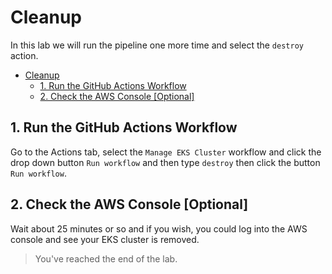# Cleanup

In this lab we will run the pipeline one more time and select the `destroy` action.

- [Cleanup](#cleanup)
  - [1. Run the GitHub Actions Workflow](#1-run-the-github-actions-workflow)
  - [2. Check the AWS Console \[Optional\]](#2-check-the-aws-console-optional)

## 1. Run the GitHub Actions Workflow

Go to the Actions tab, select the `Manage EKS Cluster` workflow and click the drop down button `Run workflow` and then type `destroy` then click the button `Run workflow`.

## 2. Check the AWS Console [Optional]

Wait about 25 minutes or so and if you wish, you could log into the AWS console and see your EKS cluster is removed.

> You've reached the end of the lab.